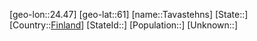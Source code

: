 ﻿---
location: [61,24.47]
type: City
tags:
- geo/City


SpocWebEntityId: 34781
isDeleted: false
confidential: public

---
[geo-lon::24.47]
[geo-lat::61]
[name::Tavastehns]
[State::]
[Country::[Finland](geo/Continent/Europe/Finland.md)]
[StateId::]
[Population::]
[Unknown::]

